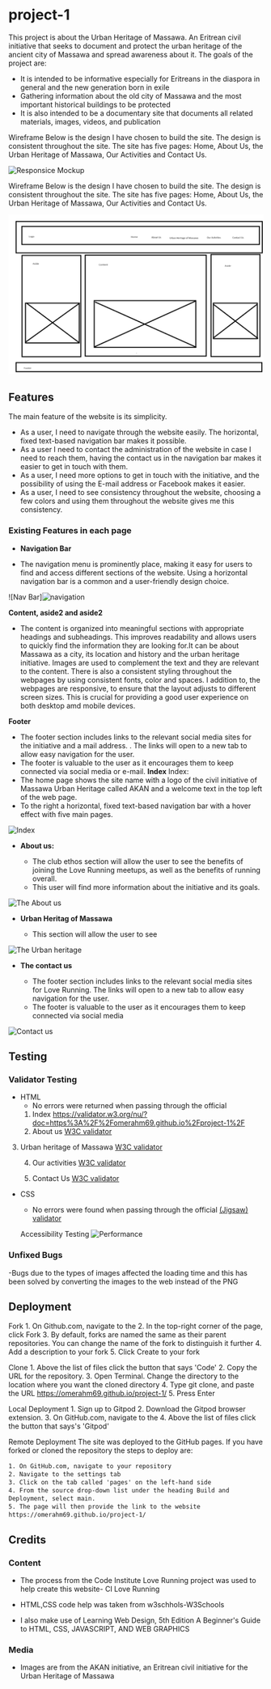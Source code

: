 # project-1
This project is about the Urban Heritage of Massawa. An Eritrean civil initiative that seeks to document and protect the urban heritage of the ancient city of Massawa and spread awareness about it.
The goals of the project are:
- It is intended to be informative especially for Eritreans in the diaspora in general and the new generation born in exile
- Gathering information about the old city of Massawa and the most important historical buildings to be protected
- It is also intended to be a documentary site that documents all related materials, images, videos, and publication

Wireframe Below is the design I have chosen to build the site. The design is consistent throughout the site. The site has five pages: Home, About Us, the Urban Heritage of Massawa, Our Activities and Contact Us.

![Responsice Mockup](https://github.com)

Wireframe Below is the design I have chosen to build the site. The design is consistent throughout the site. The site has five pages: Home, About Us, the Urban Heritage of Massawa, Our Activities and Contact Us.

![Screenshot 2024-05-11 at 23 35 16](./assets/readme/Webdesign.png)

## Features
The main feature of the website is its simplicity.
- As a user, I need to navigate through the website easily. The horizontal, fixed text-based navigation bar makes it possible.
- As a user I need to contact the administration of the website in case I need to reach them, having the contact us in the navigation bar makes it easier to get in touch with them.
- As a user, I need more options to get in touch with the initiative, and the possibility of using the E-mail address or Facebook makes it easier.
- As a user, I need to see consistency throughout the website, choosing a few colors and using them throughout the website gives me this consistency.

### Existing Features in each page 

- __Navigation Bar__

- The navigation menu is prominently place, making it easy for users to find and access different sections of the website. Using a horizontal navigation bar is a common and a user-friendly design choice.

![Nav Bar]![navigation](https://github.com/user-attachments/assets/e41573a8-d520-467d-9d5a-fa4567e05eef)

__Content, aside2 and aside2__
- The content is organized into meaningful sections with appropriate headings and subheadings. This improves readability and allows users to quickly find the information they are looking for.It can be about Massawa as a city, its location and history and the urban heritage initiative. Images are used to complement the text and they are relevant to the content.
There is also a consistent styling throughout the webpages by using consistent fonts, color and spaces.
I addition to, the webpages are responsive, to ensure that the layout adjusts to different screen sizes. This is crucial for providing a good user experience on both desktop amd mobile devices.

__Footer__
  - The footer section includes links to the relevant social media sites for the initiative and a mail address.
  . The links will open to a new tab to allow easy navigation for the user.
  - The footer is valuable to the user as it encourages them to keep connected via social media or e-mail.
__Index__
  Index:
- The home page shows the site name with a logo of the civil initiative of Massawa Urban Heritage called AKAN and a welcome text in the top left of the web page.
- To the right a horizontal, fixed text-based navigation bar with a hover effect with five main pages.

![Index](https://github.com/user-attachments/assets/870ba80b-8073-4b9a-a218-bb376de29f3a)

- __About us:__

  - The club ethos section will allow the user to see the benefits of joining the Love Running meetups, as well as the benefits of running overall.
  - This user will find more information about the initiative and its goals.

![The About us](https://github.com/user-attachments/assets/6c0c95fa-9807-4b7a-824a-7a1fd9103946)

- __Urban Heritag of Massawa__

  - This section will allow the user to see 

![The Urban heritage](https://github.com/user-attachments/assets/ab46eef6-4fee-4840-aaff-d6a48f6fe3b7)

- __The contact us__ 

  - The footer section includes links to the relevant social media sites for Love Running. The links will open to a new tab to allow easy navigation for the user. 
  - The footer is valuable to the user as it encourages them to keep connected via social media

![Contact us](https://github.com/user-attachments/assets/20f231d5-55d6-4851-bf4b-da92cbba7c54)


## Testing 

### Validator Testing

- HTML
  - No errors were returned when passing through the official 
  1. Index
  https://validator.w3.org/nu/?doc=https%3A%2F%2Fomerahm69.github.io%2Fproject-1%2F
  2. About us
  [W3C validator](https://validator.w3.org/nu/?doc=https%3A%2F%2Fomerahm69.github.io%2Fproject-1%2Fabout-us.html)
3. Urban heritage of Massawa
   [W3C validator](https://validator.w3.org/nu/?doc=https%3A%2F%2Fomerahm69.github.io%2Fproject-1%2Furban-heritage-of-massawa.html)

    4. Our activities
   [W3C validator](https://validator.w3.org/nu/?doc=https%3A%2F%2Fomerahm69.github.io%2Fproject-1%2Four-activities.html)

    5. Contact Us
    [W3C validator](https://validator.w3.org/nu/?doc=https%3A%2F%2Fomerahm69.github.io%2Fproject-1%2Fcontact-us.html)

- CSS
  - No errors were found when passing through the official [(Jigsaw) validator]( https://jigsaw.w3.org/css-validator/validator?uri=https%3A%2F%2Fomerahm69.github.io%2Fproject-1%2Fassets%2Fcss%2Fstyle.css&profile=css3svg&usermedium=all&warning=1&vextwarning=&lang=en)

  Accessibility Testing
![Performance](https://github.com/user-attachments/assets/787e0d01-8a9b-4246-bde3-ccef679d29b4)

### Unfixed Bugs
-Bugs due to the types of images affected the loading time and this has been solved by converting the images to the web instead of the PNG

## Deployment
Fork
    1. On Github.com, navigate to the 
    2. In the top-right corner of the page, click Fork
    3. By default, forks are named the same as their parent repositories. You can change the   name of the fork to distinguish it further
    4. Add a description to your fork
    5. Click Create to your fork

Clone
    1. Above the list of files click the button that says 'Code'
    2. Copy the URL for the repository.
    3. Open Terminal. Change the directory to the location where you want the cloned directory
    4. Type git clone, and paste the URL https://omerahm69.github.io/project-1/
    5. Press Enter

Local Deployment
    1. Sign up to Gitpod
    2. Download the Gitpod browser extension.
    3. On GitHub.com, navigate to the
    4. Above the list of files click the button that says's 'Gitpod'

Remote Deployment
    The site was deployed to the GitHub pages. If you have forked or cloned the repository the steps to deploy are:
    
    1. On GitHub.com, navigate to your repository 
    2. Navigate to the settings tab
    3. Click on the tab called 'pages' on the left-hand side
    4. From the source drop-down list under the heading Build and Deployment, select main.
    5. The page will then provide the link to the website https://omerahm69.github.io/project-1/

## Credits 

### Content 
- The process from the Code Institute Love Running project was used to help create this website- CI Love Running
- HTML,CSS code help was taken from w3schhols-W3Schools

- I also make use of Learning Web Design, 5th Edition
  A Beginner's Guide to HTML, CSS, JAVASCRIPT, AND WEB GRAPHICS
 

### Media

- Images are from the AKAN initiative, an Eritrean civil initiative for the Urban Heritage of Massawa

 
